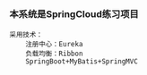 ### 本系统是SpringCloud练习项目
    采用技术：
        注册中心：Eureka
        负载均衡：Ribbon
        SpringBoot+MyBatis+SpringMVC
        